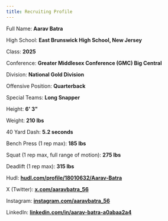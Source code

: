 ```yaml
---
title: Recruiting Profile
---
```

<script defer src='https://static.cloudflareinsights.com/beacon.min.js' data-cf-beacon='{"token": "fd8791c8dc3945daa7bbdc9edf7c41e9"}'></script>

Full Name: **Aarav Batra**

High School: **East Brunswick High School, New Jersey**

Class: **2025**

Conference: **Greater Middlesex Conference (GMC) Big Central**

Division: **National Gold Division**

Offensive Position: **Quarterback**

Special Teams: **Long Snapper**

Height: **6' 3"**

Weight: **210 lbs**

40 Yard Dash: **5.2 seconds**

Bench Press (1 rep max): **185 lbs**

Squat (1 rep max, full range of motion): **275 lbs**

Deadlift (1 rep max): **315 lbs**

Hudl: [**hudl.com/profile/18010632/Aarav-Batra**](https://www.hudl.com/profile/18010632/Aarav-Batra)

<!--YouTube: **NA**-->

X (Twitter): [**x.com/aaravbatra_56**](https://x.com/aaravbatra_56)

Instagram: [**instagram.com/aaravbatra_56**](https://www.instagram.com/aaravbatra_56)

LinkedIn: [**linkedin.com/in/aarav-batra-a0abaa2a4**](https://www.linkedin.com/in/aarav-batra-a0abaa2a4)
